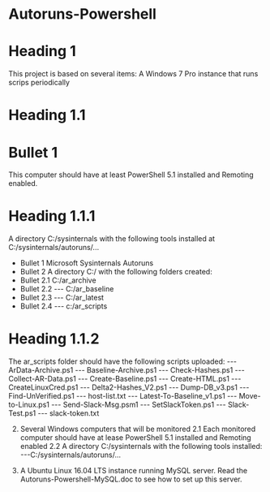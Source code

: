 # Autoruns-Powershell
# Heading 1
This project is based on several items:
A Windows 7 Pro instance that runs scrips periodically
# Heading 1.1
# Bullet 1
This computer should have at least PowerShell 5.1 installed and Remoting enabled.
# Heading 1.1.1
A directory C:/sysinternals with the following tools installed at C:/sysinternals/autoruns/...
* Bullet 1
Microsoft Sysinternals Autoruns
* Bullet 2
A directory C:/ with the following folders created:
* Bullet 2.1
C:/ar_archive
* Bullet 2.2
--- C:/ar_baseline
* Bullet 2.3
--- C:/ar_latest
* Bullet 2.4
--- c:/ar_scripts
# Heading 1.1.2
The ar_scripts folder should have the following scripts uploaded:
--- ArData-Archive.ps1
--- Baseline-Archive.ps1
--- Check-Hashes.ps1
--- Collect-AR-Data.ps1
--- Create-Baseline.ps1
--- Create-HTML.ps1
--- CreateLinuxCred.ps1
--- Delta2-Hashes_V2.ps1
--- Dump-DB_v3.ps1
--- Find-UnVerified.ps1
--- host-list.txt
--- Latest-To-Baseline_v1.ps1
--- Move-to-Linux.ps1
--- Send-Slack-Msg.psm1
--- SetSlackToken.ps1
--- Slack-Test.ps1
--- slack-token.txt

2. Several Windows computers that will be monitored
2.1 Each monitored computer should have at lease PowerShell 5.1 installed and Remoting enabled
2.2 A directory C:/sysinternals with the following tools installed:
---C:/sysinternals/autoruns/...

3. A Ubuntu Linux 16.04 LTS instance running MySQL server.
Read the Autoruns-Powershell-MySQL.doc to see how to set up this server.
